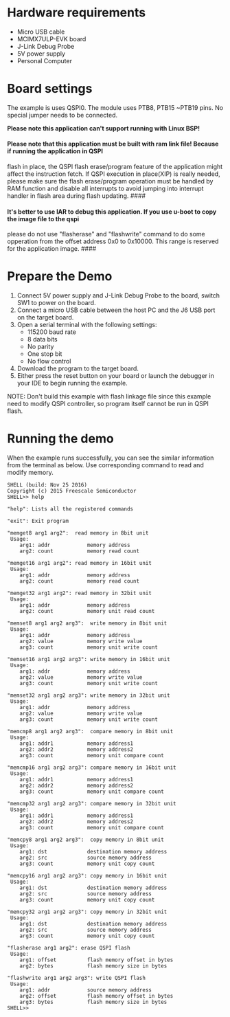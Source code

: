 Hardware requirements
=====================
- Micro USB cable
- MCIMX7ULP-EVK board
- J-Link Debug Probe
- 5V power supply
- Personal Computer

Board settings
============
The example is uses QSPI0. The module uses PTB8, PTB15 ~PTB19 pins.
No special jumper needs to be connected.

**Please note this application can't support running with Linux BSP!**

#### Please note that this application must be built with ram link file! Because if running the application in QSPI
flash in place, the QSPI flash erase/program feature of the application might affect the instruction fetch. If QSPI
execution in place(XIP) is really needed, please make sure the flash erase/program operation must be handled by RAM
function and disable all interrupts to avoid jumping into interrupt handler in flash area during flash updating. ####

#### It's better to use IAR to debug this application. If you use u-boot to copy the image file to the qspi 
please do not use "flasherase" and "flashwrite" command to do some opperation from the offset address 0x0 to 0x10000.
This range is reserved for the application image. ####

Prepare the Demo
===============
1.  Connect 5V power supply and J-Link Debug Probe to the board, switch SW1 to power on the board.
2.  Connect a micro USB cable between the host PC and the J6 USB port on the target board.
3.  Open a serial terminal with the following settings:
    - 115200 baud rate
    - 8 data bits
    - No parity
    - One stop bit
    - No flow control
4.  Download the program to the target board.
5.  Either press the reset button on your board or launch the debugger in your IDE to begin running the example.

NOTE: Don't build this example with flash linkage file since this example need to modify QSPI controller, so program itself cannot be run in QSPI flash.

Running the demo
===============
When the example runs successfully, you can see the similar information from the terminal as below. Use corresponding command to read and modify memory.

~~~~~~~~~~~~~~~~~~~~~
SHELL (build: Nov 25 2016)
Copyright (c) 2015 Freescale Semiconductor
SHELL>> help

"help": Lists all the registered commands

"exit": Exit program

"memget8 arg1 arg2":  read memory in 8bit unit
 Usage:
    arg1: addr            memory address
    arg2: count           memory read count

"memget16 arg1 arg2": read memory in 16bit unit
 Usage:
    arg1: addr            memory address
    arg2: count           memory read count

"memget32 arg1 arg2": read memory in 32bit unit
 Usage:
    arg1: addr            memory address
    arg2: count           memory unit read count

"memset8 arg1 arg2 arg3":  write memory in 8bit unit
 Usage:
    arg1: addr            memory address
    arg2: value           memory write value
    arg3: count           memory unit write count

"memset16 arg1 arg2 arg3": write memory in 16bit unit
 Usage:
    arg1: addr            memory address
    arg2: value           memory write value
    arg3: count           memory unit write count

"memset32 arg1 arg2 arg3": write memory in 32bit unit
 Usage:
    arg1: addr            memory address
    arg2: value           memory write value
    arg3: count           memory unit write count

"memcmp8 arg1 arg2 arg3":  compare memory in 8bit unit
 Usage:
    arg1: addr1           memory address1
    arg2: addr2           memory address2
    arg3: count           memory unit compare count

"memcmp16 arg1 arg2 arg3": compare memory in 16bit unit
 Usage:
    arg1: addr1           memory address1
    arg2: addr2           memory address2
    arg3: count           memory unit compare count

"memcmp32 arg1 arg2 arg3": compare memory in 32bit unit
 Usage:
    arg1: addr1           memory address1
    arg2: addr2           memory address2
    arg3: count           memory unit compare count

"memcpy8 arg1 arg2 arg3":  copy memory in 8bit unit
 Usage:
    arg1: dst             destination memory address
    arg2: src             source memory address
    arg3: count           memory unit copy count

"memcpy16 arg1 arg2 arg3": copy memory in 16bit unit
 Usage:
    arg1: dst             destination memory address
    arg2: src             source memory address
    arg3: count           memory unit copy count

"memcpy32 arg1 arg2 arg3": copy memory in 32bit unit
 Usage:
    arg1: dst             destination memory address
    arg2: src             source memory address
    arg3: count           memory unit copy count

"flasherase arg1 arg2": erase QSPI flash
 Usage:
    arg1: offset          flash memory offset in bytes
    arg2: bytes           flash memory size in bytes

"flashwrite arg1 arg2 arg3": write QSPI flash
 Usage:
    arg1: addr            source memory address
    arg2: offset          flash memory offset in bytes
    arg3: bytes           flash memory size in bytes
SHELL>>
~~~~~~~~~~~~~~~~~~~~~
